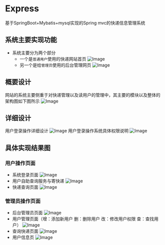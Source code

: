 # Express
基于SpringBoot+Mybatis+mysql实现的Spring mvc的快递信息管理系统

## 系统主要实现功能
* 系统主要分为两个部分
  * 一个是`普通用户`使用的快递网站首页
  ![Image](https://raw.githubusercontent.com/Gladysid/Images-blog/master/IE-box-pic.png)
  * 另一个是给`管理员`使用的后台管理网页
  ![Image](https://raw.githubusercontent.com/Gladysid/Images-blog/master/IE-box-pic.png)

## 概要设计
  网站的系统主要侧重于对快递管理以及读用户的管理中，其主要的模块以及整体的架构图如下图所示
  ![Image](https://raw.githubusercontent.com/Gladysid/Images-blog/master/IE-box-pic.png)

## 详细设计
  用户登录操作详细设计
   ![Image](https://raw.githubusercontent.com/Gladysid/Images-blog/master/IE-box-pic.png)
  用户登录操作系统具体权限说明
   ![Image](https://raw.githubusercontent.com/Gladysid/Images-blog/master/IE-box-pic.png)
  
## 具体实现结果图
### 用户操作页面
  * 系统登录页面
   ![Image](https://raw.githubusercontent.com/Gladysid/Images-blog/master/IE-box-pic.png)
  * 用户自助查询服务与寄快递
   ![Image](https://raw.githubusercontent.com/Gladysid/Images-blog/master/IE-box-pic.png)
  * 快递查询页面
   ![Image](https://raw.githubusercontent.com/Gladysid/Images-blog/master/IE-box-pic.png)
### 管理员操作页面
  * 后台管理员页面
   ![Image](https://raw.githubusercontent.com/Gladysid/Images-blog/master/IE-box-pic.png)
  * 用户管理页面（增：添加新用户 删：删除用户 改：修改用户权限 查：查找用户）
   ![Image](https://raw.githubusercontent.com/Gladysid/Images-blog/master/IE-box-pic.png)
  * 查询快递页面
   ![Image](https://raw.githubusercontent.com/Gladysid/Images-blog/master/IE-box-pic.png)
  * 用户信息页
   ![Image](https://raw.githubusercontent.com/Gladysid/Images-blog/master/IE-box-pic.png)

